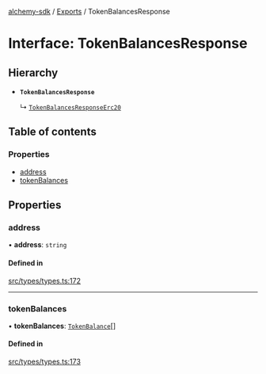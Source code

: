 [alchemy-sdk](../README.md) / [Exports](../modules.md) / TokenBalancesResponse

# Interface: TokenBalancesResponse

## Hierarchy

- **`TokenBalancesResponse`**

  ↳ [`TokenBalancesResponseErc20`](TokenBalancesResponseErc20.md)

## Table of contents

### Properties

- [address](TokenBalancesResponse.md#address)
- [tokenBalances](TokenBalancesResponse.md#tokenbalances)

## Properties

### address

• **address**: `string`

#### Defined in

[src/types/types.ts:172](https://github.com/alchemyplatform/alchemy-sdk-js/blob/c4bab3e/src/types/types.ts#L172)

___

### tokenBalances

• **tokenBalances**: [`TokenBalance`](../modules.md#tokenbalance)[]

#### Defined in

[src/types/types.ts:173](https://github.com/alchemyplatform/alchemy-sdk-js/blob/c4bab3e/src/types/types.ts#L173)
